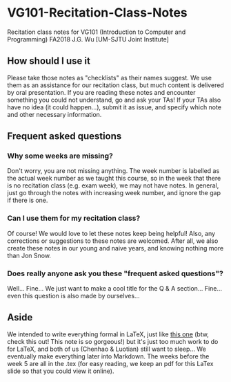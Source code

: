 # VG101-Recitation-Class-Notes
Recitation class notes for VG101 (Introduction to Computer and Programming) FA2018 J.G. Wu [UM-SJTU Joint Institute]

## How should I use it
Please take those notes as "checklists" as their names suggest. We use them as an assistance for our recitation class, but much content is delivered by oral presentation. If you are reading these notes and encounter something you could not understand, go and ask your TAs! If your TAs also have no idea (it could happen…), submit it as issue, and specify which note and other necessary information.

## Frequent asked questions

### Why some weeks are missing?
Don't worry, you are not missing anything. The week number is labelled as the actual week number as we taught this course, so in the week that there is no recitation class (e.g. exam week), we may not have notes. In general, just go through the notes with increasing week number, and ignore the gap if there is one.

### Can I use them for my recitation class?
Of course! We would love to let these notes keep being helpful! Also, any corrections or suggestions to these notes are welcomed. After all, we also create these notes in our young and naive years, and knowing nothing more than Jon Snow.

### Does really anyone ask you these "frequent asked questions"?
Well... Fine... We just want to make a cool title for the Q & A section… Fine… even this question is also made by ourselves...

## Aside
We intended to write everything formal in LaTeX, just like [this one](https://github.com/tripack45/VE280-Notes) (btw, check this out! This note is so gorgeous!) but it's just too much work to do for LaTeX, and both of us (Chenhao & Luotian) still want to sleep... We eventually make everything later into Markdown. The weeks before the week 5 are all in the .tex (for easy reading, we keep an pdf for this LaTex slide so that you could view it online).
